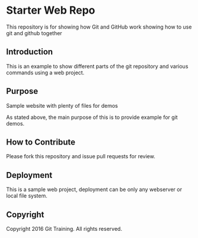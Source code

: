 # Starter Web Repo

This repository is for showing how Git and GitHub work
showing how to use git and github together

## Introduction

This is an example to show different parts of the git repository
and various commands using a web project.

## Purpose

Sample website with plenty of files for demos

As stated above, the main purpose of this is to provide
example for git demos.

## How to Contribute

Please fork this repository and issue pull requests for review.

## Deployment

This is a sample web project, deployment can be only any webserver
or local file system.

## Copyright

Copyright 2016 Git Training. All rights reserved.
